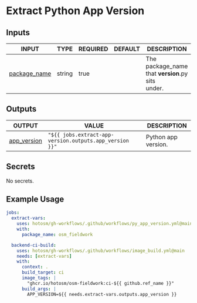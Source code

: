 # Extract Python App Version

## Inputs

<!-- AUTO-DOC-INPUT:START - Do not remove or modify this section -->

| INPUT                                                                | TYPE   | REQUIRED | DEFAULT | DESCRIPTION                                          |
| -------------------------------------------------------------------- | ------ | -------- | ------- | ---------------------------------------------------- |
| <a name="input_package_name"></a>[package_name](#input_package_name) | string | true     |         | The package_name that **version**.py sits <br>under. |

<!-- AUTO-DOC-INPUT:END -->

## Outputs

<!-- AUTO-DOC-OUTPUT:START - Do not remove or modify this section -->

| OUTPUT                                                              | VALUE                                                   | DESCRIPTION         |
| ------------------------------------------------------------------- | ------------------------------------------------------- | ------------------- |
| <a name="output_app_version"></a>[app_version](#output_app_version) | `"${{ jobs.extract-app-version.outputs.app_version }}"` | Python app version. |

<!-- AUTO-DOC-OUTPUT:END -->

## Secrets

<!-- AUTO-DOC-SECRETS:START - Do not remove or modify this section -->

No secrets.

<!-- AUTO-DOC-SECRETS:END -->

## Example Usage

```yaml
jobs:
  extract-vars:
    uses: hotosm/gh-workflows/.github/workflows/py_app_version.yml@main
    with:
      package_name: osm_fieldwork

  backend-ci-build:
    uses: hotosm/gh-workflows/.github/workflows/image_build.yml@main
    needs: [extract-vars]
    with:
      context: .
      build_target: ci
      image_tags: |
        "ghcr.io/hotosm/osm-fieldwork:ci-${{ github.ref_name }}"
      build_args: |
        APP_VERSION=${{ needs.extract-vars.outputs.app_version }}
```
